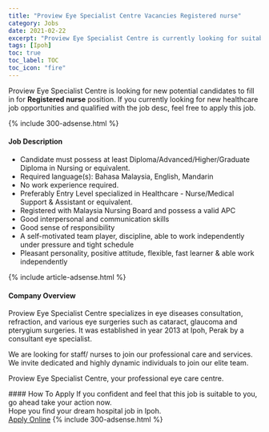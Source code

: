 ```yaml
---
title: "Proview Eye Specialist Centre Vacancies Registered nurse" 
category: Jobs 
date: 2021-02-22 
excerpt: "Proview Eye Specialist Centre is currently looking for suitable person to fill in the Registered nurse which positioned at Ipoh" 
tags: [Ipoh] 
toc: true 
toc_label: TOC 
toc_icon: "fire" 
--- 
```


<p>Proview Eye Specialist Centre is looking for new potential candidates to fill in for <b>Registered nurse</b> position. If you currently looking for new healthcare job opportunities and qualified with the job desc, feel free to apply this job.
</p>{% include 300-adsense.html %} 
<div><div><h4>Job Description</h4></div><div><div><span><div><ul><li>Candidate must possess at least Diploma/Advanced/Higher/Graduate Diploma in Nursing or equivalent.</li><li>Required language(s):&#160;Bahasa Malaysia, English, Mandarin</li><li>No work experience required.</li><li>Preferably Entry Level specialized in Healthcare - Nurse/Medical Support &amp; Assistant or equivalent.</li><li>Registered with Malaysia Nursing Board and possess a valid APC</li><li>Good interpersonal and communication skills</li><li>Good sense of responsibility</li><li>A self-motivated team player, discipline, able to work independently under pressure and tight schedule</li><li>Pleasant personality, positive attitude, flexible, fast learner &amp; able work independently</li></ul></div></span></div></div></div> 
{% include article-adsense.html %} 
<div><div><h4>Company Overview</h4></div><div><div><span><div><p>Proview Eye Specialist Centre specializes in eye diseases consultation, refraction, and various eye surgeries such as cataract, glaucoma and pterygium surgeries.&#160;It was established in year 2013 at Ipoh, Perak by a consultant eye specialist.</p><p>We are looking for staff/ nurses to join our professional care and services. We invite dedicated and highly dynamic individuals to join our elite team.</p><p>Proview Eye Specialist Centre, your professional eye care centre.</p></div></span></div></div></div> 
#### How To Apply 
If you confident and feel that this job is suitable to you, go ahead take your action now. <br/> 
Hope you find your dream hospital job in Ipoh. <br/> 
<a href="https://www.jobstreet.com.my/en/job/registered-nurse-4480760?jobId=jobstreet-my-job-4480760" class="btn btn--warning" target="_blank" rel="nofollow noopenner">Apply Online</a> 
{% include 300-adsense.html %} 